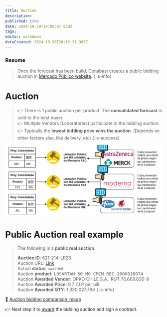 ```yaml
---
title: Auction
description: 
published: true
date: 2024-10-29T14:05:07.930Z
tags: 
editor: markdown
dateCreated: 2024-10-28T20:12:37.385Z
---
```


### Resume

> Once the forecast has been build, Cenabast creates a public bidding auction in [Mercado Público website](https://www.mercadopublico.cl/Home/BusquedaLicitacion).
{.is-info}


# Auction

> 👉 There is 1 public auction per product. The **consolidated forecast** is sold to the best buyer.\
> 👉 Multiple Vendors (Laboratories) participate in the bidding auction.\
> 👉 Typically the **lowest bidding price wins the auction**. (Depends on other factors also, like delivery, etc)
{.is-success}

![drawio1.png](/images/img/2023-12-18_17-07.png)



# Public Auction real example

> The following is a **public real auction**. 
> 
> **Auction ID**: 621-214-LR23\
> Auction URL: [Link](https://www.mercadopublico.cl/Procurement/Modules/RFB/DetailsAcquisition.aspx?idlicitacion=621-214-LR23)\
> Actual **status**: `awarded`\
> Auction **product**: <kbd>LOSARTAN 50 MG CMCM REC 1000018074</kbd>\
> Auction **Awarded Vendor**: OPKO CHILE S.A., RUT 76.669.630-9\
> Auction **Awarded Price**: 9,7 CLP per pill. \
> Auction **Awarded QTY**: 1.330.027.794
{.is-info}


📸 [Auction bidding comparison image](/images/2023-11-07_17-51.png)


👉 Next step it to [award](3_award.md) the bidding auction and sign a contract. 











